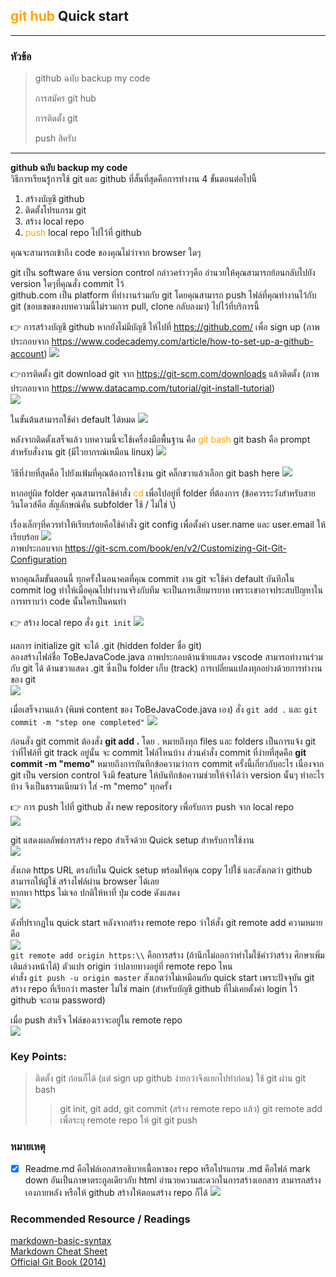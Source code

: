 ## <span style="color:orange">git hub</span> Quick start  
---  
### หัวข้อ  
> github ฉบับ backup my code  
>
> การสมัคร git hub  
>
> การติดตั้ง git  
>
> push สิครับ  
---  
**github ฉบับ backup my code**  
วิธีการเรียนรู้การใช้ git และ github ที่สั้นที่สุดคือการทำงาน 4 ขั้นตอนต่อไปนี้  
1. สร้างบัญชี github  
2. ติดตั้งโปรแกรม git  
3. สร้าง local repo  
4. <span style="color:orange">push</span> local repo ไปไว้ที่ github  

คุณจะสามารถเข้าถึง code ของคุณไม่ว่าจาก browser ใดๆ  

git เป็น software ด้าน version control กล่าวคร่าวๆคือ อำนวยให้คุณสามารถย้อนกลับไปยัง version ใดๆที่คุณสั่ง commit ไว้  
github.com เป็น platform ที่ทำงานร่วมกับ git โดยคุณสามารถ push ไฟล์ที่คุณทำงานไว้กับ git (ขอบเขตของบทความนี้ไม่รวมการ pull, clone กลับลงมา) ไปไว้ที่บริการนี้  

:point_right: การสร้างบัญชี github
หากยังไม่มีบัญชี ให้ไปที่ https://github.com/ เพื่อ sign up (ภาพประกอบจาก https://www.codecademy.com/article/how-to-set-up-a-github-account) 
![](./img/2023-03-09-14-06-37.png)  

:point_right:การติดตั้ง git 
download git จาก https://git-scm.com/downloads แล้วติดตั้ง (ภาพประกอบจาก https://www.datacamp.com/tutorial/git-install-tutorial)   
![](./img/2023-03-09-14-30-45.png)

ในขั้นต้นสามารถใช้ค่า default ได้หมด
![](./img/2023-03-09-14-31-57.png)  

หลังจากติดตั้งเสร็จแล้ว บทความนี้จะใช้เครื่องมือพื้นฐาน คือ <span style="color:orange">git bash</span> 
git bash คือ prompt สำหรับสั่งงาน git (มีไวยากรณ์เหมือน linux) ![](./img/2023-03-09-15-28-14.png)  

วิธีที่ง่ายที่สุดคือ ไปยังแฟ้มที่คุณต้องการใช้งาน git คลิ๊กขวาแล้วเลือก git bash here
![](./img/2023-03-09-15-32-17.png)  

หากอยู่ผิด folder คุณสามารถใช้คำสั่ง <span style="color:orange">cd</span> เพื่อไปอยู่ที่ folder ที่ต้องการ (ข้อควรระวังสำหรับสายวินโดวส์คือ สัญลักษณ์คั่น subfolder ใช้ / ไม่ใช่ \\)  

เรื่องเล็กๆที่ควรทำให้เรียบร้อยคือใช้คำสั่ง git config เพื่อตั้งค่า user.name และ user.email ให้เรียบร้อย 
![](./img/2023-03-09-20-49-32.png)   
ภาพประกอบจาก https://git-scm.com/book/en/v2/Customizing-Git-Git-Configuration  

หากคุณลืมขั้นตอนนี้ ทุกครั้งในอนาคตที่คุณ commit งาน git จะใช้ค่า default บันทึกใน commit log ทำให้เมื่อคุณไปทำงานจริงกับทีม จะเป็นการเสียมารยาท เพราะเขาอาจประสบปัญหาในการทราบว่า code นั้นใครเป็นคนทำ   

:point_right: สร้าง local repo
สั่ง `git init`
![](./img/2023-03-09-15-47-20.png)  

ผลการ initialize git จะได้ .git (hidden folder ชื่อ git)   
ลองสร้างไฟล์ชื่อ ToBeJavaCode.java
ภาพประกอบด้านซ้ายแสดง vscode สามารถทำงานร่วมกับ git ได้ ด้านขวาแสดง .git ซึ่งเป็น folder เก็บ (track) การเปลี่ยนแปลงทุกอย่างด้วยการทำงานของ git  
![](./img/2023-03-09-15-55-27.png)  

เมื่อเสร็จงานแล้ว (พิมพ์ content ของ ToBeJavaCode.java เอง)
สั่ง `git add .` และ `git commit -m "step one completed"`
![](./img/2023-03-09-20-20-46.png)  

ก่อนสั่ง git commit ต้องสั่ง **git add .** โดย . หมายถึงทุก files และ folders เป็นการแจ้ง git ว่าที่ไฟล์ที่ git track อยู่นั้น จะ commit ไฟล์ไหนบ้าง ส่วนคำสั่ง commit ที่ง่ายที่สุดคือ **git commit -m "memo"** หมายถึงการบันทึกข้อความว่าการ commit ครั้งนี้เกี่ยวกับอะไร เนื่องจาก git เป็น version control จึงมี feature ให้บันทึกข้อความช่วยให้จำได้ว่า version นั้นๆ ทำอะไรบ้าง จึงเป็นธรรมเนียมว่า ใส่ -m "memo" ทุกครั้ง  

:point_right: การ push 
ไปที่ github สั่ง new repository เพื่อรับการ push จาก local repo   
![](./img/2023-03-09-16-03-55.png)

git แสดงผลลัพธ์การสร้าง repo สำเร็จด้วย Quick setup สำหรับการใช้งาน  
![](./img/2023-03-09-16-17-44.png)

สังเกต https URL ตรงกับใน Quick setup พร้อมให้คุณ copy ไปใช้ และสังเกตว่า github สามารถให้ผู้ใช้ สร้างไฟล์ผ่าน browser ได้เลย  
หากหา https ไม่เจอ ปกติให้หาที่ ปุ่ม code ดังแสดง  
![](./img/2023-03-09-16-18-58.png)

ดังที่ปรากฏใน quick start หลังจากสร้าง remote repo ว่าให้สั่ง git remote add ความหมายคือ   
![](./img/2023-03-09-20-32-43.png)  
`git remote add origin https:\\`
คือการสร้าง (ถ้านึกไม่ออกว่าทำไมใช้คำว่าสร้าง ศึกษาเพิ่มเติมล่วงหน้าได้) ตัวแปร origin ว่าปลายทางอยู่ที่ remote repo ไหน  
คำสั่ง `git push -u origin master` สังเกตว่าไม่เหมือนกับ quick start เพราะปัจจุบัน git สร้าง repo ที่เรียกว่า master ไม่ใช่ main (สำหรับบัญชี github ที่ไม่เคยตั้งค่า login ไว้ github จะถาม password)  

เมื่อ push สำเร็จ ไฟล์ของเราจะอยู่ใน remote repo  
![](./img/2023-03-09-20-44-32.png)  

### Key Points:
> ติดตั้ง git ก่อนก็ได้ (แต่ sign up github ง่ายกว่าจึงแยกไปทำก่อน)
> ใช้ git ผ่าน git bash
>> git init, git add, git commit
>> (สร้าง remote repo แล้ว) git remote add เพื่อระบุ remote repo ให้ git
>> git push 

### หมายเหตุ
- [x] Readme.md  คือไฟล์เอกสารอธิบายเนื้อหาของ repo หรือโปรแกรม .md คือไฟล์ mark down อันเป็นภาษาตระกูลเดียวกับ html อำนวยความสะดวกในการสร้างเอกสาร สามารถสร้างเองภายหลัง หรือให้ github สร้างให้ตอนสร้าง repo ก็ได้
![](./img/2023-03-09-21-06-50.png)

### Recommended Resource / Readings  
[markdown-basic-syntax](https://www.markdownguide.org/basic-syntax/)  
[Markdown Cheat Sheet](https://www.interviewbit.com/markdown-cheat-sheet/)  
[Official Git Book (2014)](https://git-scm.com/book/en/v2)  
